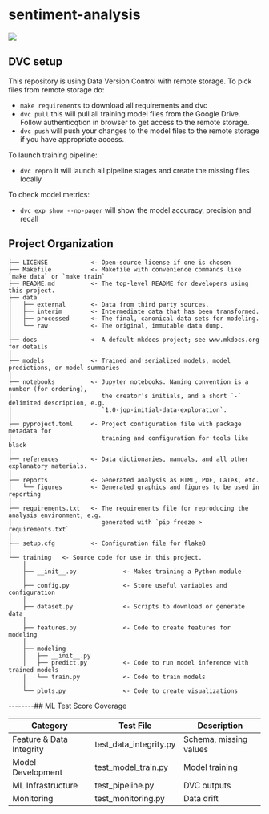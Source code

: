 # sentiment-analysis

<a target="_blank" href="https://cookiecutter-data-science.drivendata.org/">
    <img src="https://img.shields.io/badge/CCDS-Project%20template-328F97?logo=cookiecutter" />
</a>



## DVC setup
This repository is using Data Version Control with remote storage. To pick files from remote storage do:

- ```make requirements``` to download all requirements and dvc
-  ```dvc pull``` this will pull all training model files from the Google Drive. Follow authenticqtion in browser to get access to the remote storage.
-  ```dvc push``` will push your changes to the model files to the remote storage if you have appropriate access.

To launch training pipeline:
- ```dvc repro``` it will launch all pipeline stages and create the missing files locally

To check model metrics:
- ```dvc exp show --no-pager``` will show the model accuracy, precision and recall

## Project Organization

```
├── LICENSE            <- Open-source license if one is chosen
├── Makefile           <- Makefile with convenience commands like `make data` or `make train`
├── README.md          <- The top-level README for developers using this project.
├── data
│   ├── external       <- Data from third party sources.
│   ├── interim        <- Intermediate data that has been transformed.
│   ├── processed      <- The final, canonical data sets for modeling.
│   └── raw            <- The original, immutable data dump.
│
├── docs               <- A default mkdocs project; see www.mkdocs.org for details
│
├── models             <- Trained and serialized models, model predictions, or model summaries
│
├── notebooks          <- Jupyter notebooks. Naming convention is a number (for ordering),
│                         the creator's initials, and a short `-` delimited description, e.g.
│                         `1.0-jqp-initial-data-exploration`.
│
├── pyproject.toml     <- Project configuration file with package metadata for 
│                         training and configuration for tools like black
│
├── references         <- Data dictionaries, manuals, and all other explanatory materials.
│
├── reports            <- Generated analysis as HTML, PDF, LaTeX, etc.
│   └── figures        <- Generated graphics and figures to be used in reporting
│
├── requirements.txt   <- The requirements file for reproducing the analysis environment, e.g.
│                         generated with `pip freeze > requirements.txt`
│
├── setup.cfg          <- Configuration file for flake8
│
└── training   <- Source code for use in this project.
    │
    ├── __init__.py             <- Makes training a Python module
    │
    ├── config.py               <- Store useful variables and configuration
    │
    ├── dataset.py              <- Scripts to download or generate data
    │
    ├── features.py             <- Code to create features for modeling
    │
    ├── modeling                
    │   ├── __init__.py 
    │   ├── predict.py          <- Code to run model inference with trained models          
    │   └── train.py            <- Code to train models
    │
    └── plots.py                <- Code to create visualizations
```

--------## ML Test Score Coverage

| Category                | Test File                | Description                                 |
|-------------------------|-------------------------|---------------------------------------------|
| Feature & Data Integrity| test_data_integrity.py   | Schema, missing values          |
| Model Development       | test_model_train.py      | Model training           |
| ML Infrastructure       | test_pipeline.py         | DVC outputs            |
| Monitoring              | test_monitoring.py       | Data drift               |
